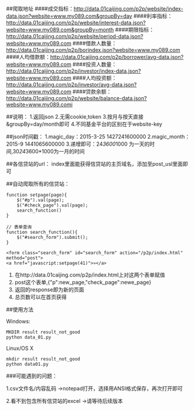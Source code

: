 ##爬取地址
####成交指标：http://data.01caijing.com/p2p/website/index-data.json?website=www.my089.com&groupBy=day
####利率指标：http://data.01caijing.com/p2p/website/interest-data.json?website=www.my089.com&groupBy=month
####期限指标：http://data.01caijing.com/p2p/website/period-data.json?website=www.my089.com
####借款人数量：http://data.01caijing.com/p2p/borindex.json?website=www.my089.com
####人均借款额：http://data.01caijing.com/p2p/borrower/avg-data.json?website=www.my089.com
####投资人数量：http://data.01caijing.com/p2p/investor/index-data.json?website=www.my089.com
####人均投资额：http://data.01caijing.com/p2p/investor/avg-data.json?website=www.my089.com
####贷款余额：http://data.01caijing.com/p2p/website/balance-data.json?website=www.my089.comi


##说明：
1.返回json
2.无需cookie,token
3.按月与按天直接&groupBy=day/month即可
4.不同基金平台的区别在于website-key

##json时间戳：
1.magic_day：2015-3-25  1427241600000
2.magic_month：2015-9 1441065600000
3.递增即可：24*3600*1000 为一天的时间,30*24*3600*1000为一月的时间

##各信贷站的url：
index里面能获得信贷站的主页域名，添加至post_usl里面即可

##自动爬取所有的信贷站：
	
	function setpage(page){
		$("#p").val(page);
		$("#check_page").val(page);
		search_function()
	}

	// 表单查询
	function search_function(){
		$("#search_form").submit();
	}
	
	<form class="search_form" id="search_form" action="/p2p/index.html" method="post">
	<a href="javascript:setpage(41)">»</a>

1.	在http://data.01caijing.com/p2p/index.html上对这两个表单赋值
2.	post这个表单,{"p":new_page,"check_page":newe_page}
3.	返回的response即为新的页面
4.	总页数可以在首页获得

##使用方法

Windows:
	
	MKDIR result result_not_good
	python data_01.py

Linux/OS X
	
	mkdir result result_not_good
	python data01.py

###可能遇到的问题：

1.csv文件名/内容乱码
->notepad打开，选择用ANSI格式保存，再次打开即可

2.看不到包含所有信贷站的excel
->请等待后续版本
